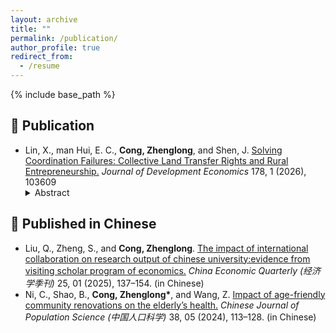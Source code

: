 ```yaml
---
layout: archive
title: ""
permalink: /publication/
author_profile: true
redirect_from:
  - /resume
---
```


{% include base_path %}

📜 Publication
------
- Lin, X., man Hui, E. C., **Cong, Zhenglong**, and Shen, J. [Solving Coordination Failures: Collective Land Transfer Rights and Rural Entrepreneurship.](https://www.sciencedirect.com/science/article/abs/pii/S0304387825001609) *Journal of Development Economics* 178, 1 (2026), 103609
  <details> <summary>Abstract</summary>  
  This study explores whether strengthening communal land rights can address coordination failures caused by fragmented land tenure. Based on China's ambitious land reform that permits rural collectives to directly sell or rent their construction land to enterprises, we discover that collective land transfer rights boost rural entrepreneurship by 25%. This positive firm growth is entirely concentrated in regions where collective coordination is simpler to achieve (i.e., less rugged areas and regions with denser clan networks). We identify two specific pathways behind the entrepreneurial growth: lower land use costs for firms and increased land wealth for local residents. The reform also facilitates expansion into non-farm wage employment, mainly due to more active participation in the labor market rather than via a decline in the agricultural sector. Our findings emphasize the importance of communal rights and collective negotiation in reducing coordination costs and offer new insights into promoting rural development in developing countries.
  </details>  
  
📜 Published in Chinese
------
- Liu, Q., Zheng, S., and **Cong, Zhenglong**. [The impact of international collaboration on research output of chinese university:evidence from visiting scholar program of economics.](https://) *China Economic Quarterly (经济学季刊)* 25, 01 (2025), 137–154. (in Chinese)
- Ni, C., Shao, B., **Cong, Zhenglong\***, and Wang, Z. [Impact of age-friendly community renovations on the elderly’s health.](https://) *Chinese Journal of Population Science (中国人口科学)* 38, 05 (2024), 113–128. (in Chinese)

